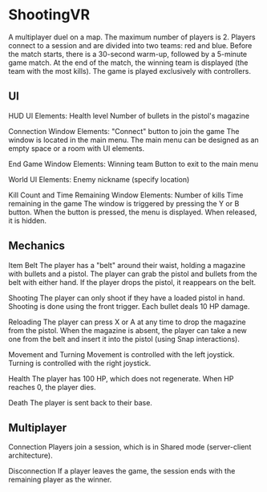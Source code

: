 # ShootingVR
 
A multiplayer duel on a map. The maximum number of players is 2. Players connect to a session and are divided into two teams: red and blue. Before the match starts, there is a 30-second warm-up, followed by a 5-minute game match. At the end of the match, the winning team is displayed (the team with the most kills). The game is played exclusively with controllers.

## UI
HUD UI
Elements:
Health level
Number of bullets in the pistol's magazine

Connection Window
Elements:
"Connect" button to join the game
The window is located in the main menu. The main menu can be designed as an empty space or a room with UI elements.

End Game Window
Elements:
Winning team
Button to exit to the main menu

World UI
Elements:
Enemy nickname (specify location)

Kill Count and Time Remaining Window
Elements:
Number of kills
Time remaining in the game
The window is triggered by pressing the Y or B button. When the button is pressed, the menu is displayed. When released, it is hidden.

## Mechanics
Item Belt
The player has a "belt" around their waist, holding a magazine with bullets and a pistol. The player can grab the pistol and bullets from the belt with either hand. If the player drops the pistol, it reappears on the belt.

Shooting
The player can only shoot if they have a loaded pistol in hand. Shooting is done using the front trigger. Each bullet deals 10 HP damage.

Reloading
The player can press X or A at any time to drop the magazine from the pistol. When the magazine is absent, the player can take a new one from the belt and insert it into the pistol (using Snap interactions).

Movement and Turning
Movement is controlled with the left joystick. Turning is controlled with the right joystick.

Health
The player has 100 HP, which does not regenerate. When HP reaches 0, the player dies.

Death
The player is sent back to their base.

## Multiplayer
Connection
Players join a session, which is in Shared mode (server-client architecture).

Disconnection
If a player leaves the game, the session ends with the remaining player as the winner.
